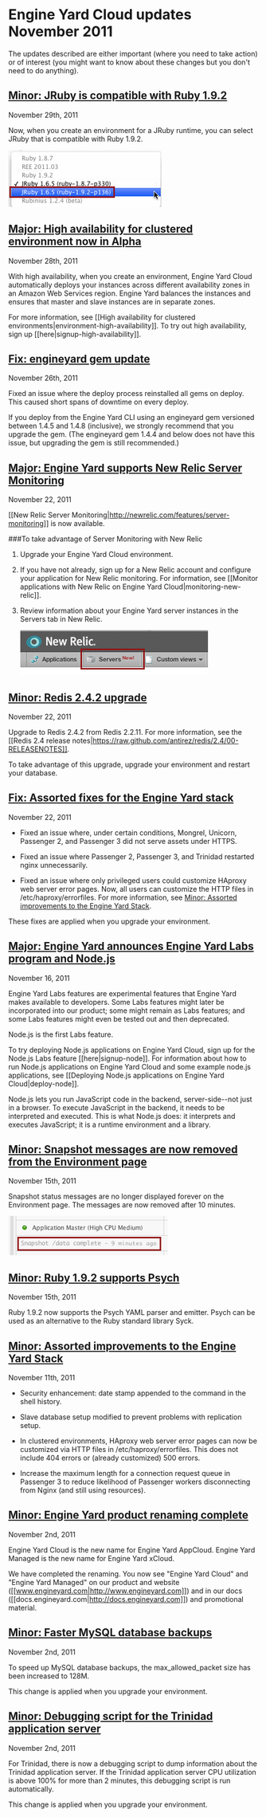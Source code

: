 # Engine Yard Cloud updates November 2011

The updates described are either important (where you need to take action) or of interest (you might want to know about these changes but you don't need to do anything). 


<a href=#update12><h2 id="update12">Minor: JRuby is compatible with Ruby 1.9.2</h2></a>

November 29th, 2011

Now, when you create an environment for a JRuby runtime, you can select JRuby that is compatible with Ruby 1.9.2.

![JRuby for Ruby 1.9.2 pulldown](images/jruby4192.png)  


<a href=#update11><h2 id="update11"><b>Major:</b> High availability for clustered environment now in Alpha</h2></a>

November 28th, 2011

With high availability, when you create an environment, Engine Yard Cloud automatically deploys your instances across different availability zones in an Amazon Web Services region.  Engine Yard balances the instances and ensures that master and slave instances are in separate zones.

For more information, see [[High availability for clustered environments|environment-high-availability]]. To try out high availability, sign up [[here|signup-high-availability]]. 

<a href=#update18><h2 id="update18">Fix: engineyard gem update</h2></a>

November 26th, 2011

Fixed an issue where the deploy process reinstalled all gems on deploy. This caused short spans of downtime on every deploy.

If you deploy from the Engine Yard CLI using an engineyard gem versioned between 1.4.5 and 1.4.8 (inclusive), we strongly recommend that you upgrade the gem. (The engineyard gem 1.4.4 and below does not have this issue, but upgrading the gem is still recommended.)

<a href=#update10><h2 id="update10"><b>Major:</b> Engine Yard supports New Relic Server Monitoring</h2></a>

November 22, 2011

[[New Relic Server Monitoring|http://newrelic.com/features/server-monitoring]] is now available.

###To take advantage of Server Monitoring with New Relic

1. Upgrade your Engine Yard Cloud environment.

2. If you have not already, sign up for a New Relic account and configure your application for New Relic monitoring. For information, see [[Monitor applications with New Relic on Engine Yard Cloud|monitoring-new-relic]].

3. Review information about your Engine Yard server instances in the Servers tab in New Relic.

    ![New Relic Servers tab](images/new_relic_servers_tab.png)   

<a href=#update9><h2 id="update9">Minor: Redis 2.4.2 upgrade</h2></a>

November 22, 2011

Upgrade to Redis 2.4.2 from Redis 2.2.11. For more information, see the [[Redis 2.4 release notes|https://raw.github.com/antirez/redis/2.4/00-RELEASENOTES]].

To take advantage of this upgrade, upgrade your environment and restart your database.
 
<a href=#update8><h2 id="update8"><b>Fix:</b> Assorted fixes for the Engine Yard stack</h2></a>

November 22, 2011

* Fixed an issue where, under certain conditions, Mongrel, Unicorn, Passenger 2, and Passenger 3 did not serve assets under HTTPS.

* Fixed an issue where Passenger 2, Passenger 3, and Trinidad restarted nginx unnecessarily.

* Fixed an issue where only privileged users could customize HAproxy web server error pages. Now, all users can customize the HTTP files in /etc/haproxy/errorfiles. For more information, see [Minor: Assorted improvements to the Engine Yard Stack][4].

These fixes are applied when you upgrade your environment.

<a href=#update7><h2 id="update7"><b>Major:</b> Engine Yard announces Engine Yard Labs program and Node.js</h2></a>

November 16, 2011

Engine Yard Labs features are experimental features that Engine Yard makes available to developers. Some Labs features might later be incorporated into our product; some might remain as Labs features; and some Labs features might even be tested out and then deprecated.

Node.js is the first Labs feature. 

To try deploying Node.js applications on Engine Yard Cloud, sign up for the Node.js Labs feature [[here|signup-node]]. For information about how to run Node.js applications on Engine Yard Cloud and some example node.js applications, see [[Deploying Node.js applications on Engine Yard Cloud|deploy-node]].

Node.js lets you run JavaScript code in the backend, server-side--not just in a browser. To execute JavaScript in the backend, it needs to be interpreted and executed. This is what Node.js does: it interprets and executes JavaScript; it is a runtime environment and a library.


<a href=#update6><h2 id="update6">Minor: Snapshot messages are now removed from the Environment page</h2></a>

November 15th, 2011

Snapshot status messages are no longer displayed forever on the Environment page. The messages are now removed after 10 minutes.

![Example of a snapshot status message](images/snapshot_status_message.png)

<a href=#update5><h2 id="update5">Minor: Ruby 1.9.2 supports Psych</h2></a>

November 15th, 2011

Ruby 1.9.2 now supports the Psych YAML parser and emitter. Psych can be used as an alternative to the Ruby standard library Syck. 

<a href=#update4><h2 id="update4">Minor: Assorted improvements to the Engine Yard Stack</h2></a>

November 11th, 2011

* Security enhancement: date stamp appended to the command in the shell history. 
 
* Slave database setup modified to prevent problems with replication setup.

* In clustered environments, HAproxy web server error pages can now be customized via HTTP files in /etc/haproxy/errorfiles. This does not include 404 errors or (already customized) 500 errors.

* Increase the maximum length for a connection request queue in Passenger 3 to reduce likelihood of Passenger workers disconnecting from Nginx (and still using resources).

<a href=#update3><h2 id="update3">Minor: Engine Yard product renaming complete</h2></a>

November 2nd, 2011

Engine Yard Cloud is the new name for Engine Yard AppCloud. Engine Yard Managed is the new name for Engine Yard xCloud.

We have completed the renaming. You now see "Engine Yard Cloud" and "Engine Yard Managed" on our product and website ([[www.engineyard.com|http://www.engineyard.com]]) and in our docs ([[docs.engineyard.com|http://docs.engineyard.com]]) and promotional material.

<a href=#update2><h2 id="update2">Minor: Faster MySQL database backups</h2></a>

November 2nd, 2011

To speed up MySQL database backups, the max_allowed_packet size has been increased to 128M.

This change is applied when you upgrade your environment.

<a href=#update1><h2 id="update1">Minor: Debugging script for the Trinidad application server</h2></a>

November 2nd, 2011

For Trinidad, there is now a debugging script to dump information about the Trinidad application server. 
If the Trinidad application server CPU utilization is above 100% for more than 2 minutes, this debugging script is run automatically.

This change is applied when you upgrade your environment.




[1]: #update1        "update1"
[2]: #update2        "update2"
[3]: #update3        "update3"
[4]: #update4        "update4"
[5]: #update5        "update5"
[6]: #update6        "update6"
[7]: #update7        "update7"
[8]: #update8        "update8"
[9]: #update9        "update9"
[10]: #update10        "update10"
[11]: #update11        "update11"
[12]: #update12        "update12"
[13]: #update13        "update13"
[14]: #update14        "update14"
[15]: #update15        "update15"
[16]: #update16        "update16"
[17]: #update17        "update17"
[18]: #update18        "update18"


